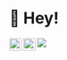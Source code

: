 # 👋 Hey!

<a href="https://www.instagram.com/mv_voronin/">
  <img align="left" alt="Maxim's Instagram" width="22px" src="https://raw.githubusercontent.com/hussainweb/hussainweb/main/icons/instagram.png" />
</a>
<a href="https://discord.gg/XTW52Kt">
  <img align="left" alt="Maxim's Discord" width="22px" src="https://raw.githubusercontent.com/peterthehan/peterthehan/master/assets/discord.svg" />
</a>

![](https://visitor-badge.glitch.me/badge?page_id=maksvoronin)

<!-- <details open>
<summary>Content <i>(click to open or hide)</i></summary>

* [Who are you?](https://github.com/maksvoronin/maksvoronin#who-are-you)
* [Stats](https://github.com/maksvoronin/maksvoronin#stats)
* [Active projects](https://github.com/maksvoronin/maksvoronin/#active-projects)
* [Contacts](https://github.com/maksvoronin/maksvoronin/#contacts)

</details>

## Who are you?
I am Voronin Maksim from Novosibirsk, Russia. Now I study at the NNSTU NETI at the Faculty of Radio Electronics. In parallel with my studies, I am engaged in programming, project organization and design. At the moment I am developing two of my main projects - catlense ([GitHub](https://github.com/catlense/) / [Site](https://catlense.ru)) and tpoksy ([GitHub](https://github.com/tpoksy/) / [Site](https://tpoksy.ru)). Follow their development since November of this year!

In addition, I want to develop a personal website and contribute to the Open Source community, most of these projects will be published in my personal repository, that is, here

## Stats
![Maxim Voronin's GitHub Stats](https://github-readme-stats.vercel.app/api?username=maksvoronin&show_icons=true&theme=nord&hide_title=true)

![Top Langs](https://github-readme-stats.vercel.app/api/top-langs/?username=maksvoronin&langs_count=10&theme=nord)

## Active projects
At the moment, I am actively developing two of my public projects: catlense and tpoksy. The first is a website development agency, the second is for the development of bots and scripts

**https://github.com/catlense**

**https://github.com/tpoksy**


## Contacts
✉️ Email: max@voronin.xyz

💬 Telegram: https://t.me/mv_voronin

Instagram: https://instagram.com/catlense.ru
 -->
